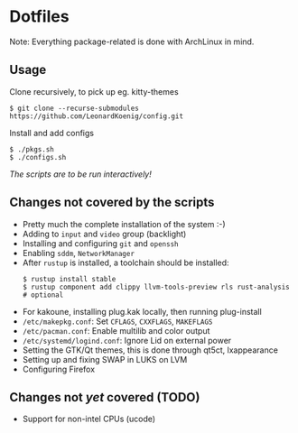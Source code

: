 # Dotfiles

Note: Everything package-related is done with ArchLinux in mind.

## Usage

Clone recursively, to pick up eg. kitty-themes
```
$ git clone --recurse-submodules https://github.com/LeonardKoenig/config.git
```

Install and add configs

```
$ ./pkgs.sh
$ ./configs.sh
```

*The scripts are to be run interactively!*


## Changes not covered by the scripts

* Pretty much the complete installation of the system :-)
* Adding to `input` and `video` group (backlight)
* Installing and configuring `git` and `openssh`
* Enabling `sddm`, `NetworkManager`
* After `rustup` is installed, a toolchain should be installed:
  ```
  $ rustup install stable
  $ rustup component add clippy llvm-tools-preview rls rust-analysis # optional
  ```
* For kakoune, installing plug.kak locally, then running plug-install
* `/etc/makepkg.conf`: Set `CFLAGS`, `CXXFLAGS`, `MAKEFLAGS`
* `/etc/pacman.conf`: Enable multilib and color output
* `/etc/systemd/logind.conf`: Ignore Lid on external power
* Setting the GTK/Qt themes, this is done through qt5ct, lxappearance
* Setting up and fixing SWAP in LUKS on LVM
* Configuring Firefox

## Changes not *yet* covered (TODO)

* Support for non-intel CPUs (ucode)
